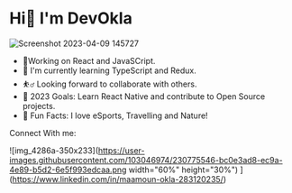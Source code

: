 # Hi👋 I'm DevOkla
![Screenshot 2023-04-09 145727](https://user-images.githubusercontent.com/103046974/230775366-5de34ba6-8c56-46d4-b519-f2f3325d881e.png)

- 💯Working on React and JavaSCript.
- 🌱 I'm currently learning TypeScript and Redux.
- ⛹️‍♂️	Looking forward to collaborate with others.
- 🥅 2023 Goals: Learn React Native and contribute to Open Source projects.
- 💫 Fun Facts: I love eSports, Travelling and Nature! 

Connect With me: 

![img_4286a-350x233](https://user-images.githubusercontent.com/103046974/230775546-bc0e3ad8-ec9a-4e89-b5d2-6e5f993edcaa.png width="60%" height="30%")
](https://www.linkedin.com/in/maamoun-okla-283120235/)
